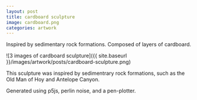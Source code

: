 ```yaml
---
layout: post
title: cardboard sculpture
image: cardboard.png
categories: artwork
---
```


Inspired by sedimentary rock formations. Composed of layers of cardboard.

![3 images of cardboard sculpture]({{ site.baseurl }}/images/artwork/posts/cardboard-sculpture.png)

This sculpture was inspired by sedimentrary rock formations, such as the Old Man of Hoy and Antelope Canyon.

Generated using p5js, perlin noise, and a pen-plotter.